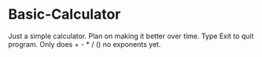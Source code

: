 # Basic-Calculator
Just a simple calculator.
Plan on making it better over time.
Type Exit to quit program.
Only does + - * / () no exponents yet.

